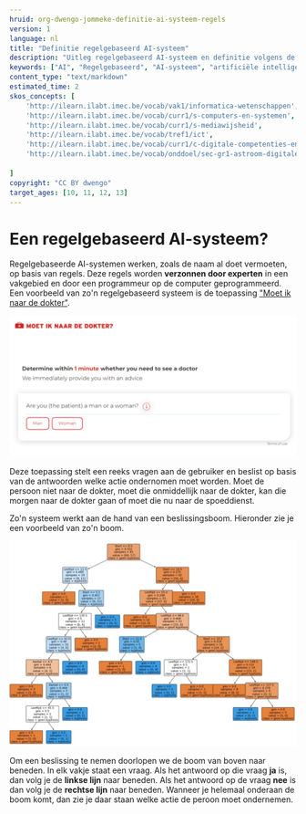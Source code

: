 ```yaml
---
hruid: org-dwengo-jommeke-definitie-ai-systeem-regels
version: 1
language: nl
title: "Definitie regelgebaseerd AI-systeem"
description: "Uitleg regelgebaseerd AI-systeem en definitie volgens de EU"
keywords: ["AI", "Regelgebaseerd", "AI-systeem", "artificiële intelligentie"]
content_type: "text/markdown"
estimated_time: 2
skos_concepts: [
    'http://ilearn.ilabt.imec.be/vocab/vak1/informatica-wetenschappen', 
    'http://ilearn.ilabt.imec.be/vocab/curr1/s-computers-en-systemen',
    'http://ilearn.ilabt.imec.be/vocab/curr1/s-mediawijsheid',
    'http://ilearn.ilabt.imec.be/vocab/tref1/ict',
    'http://ilearn.ilabt.imec.be/vocab/curr1/c-digitale-competenties-en-mediawijsheid',
    'http://ilearn.ilabt.imec.be/vocab/onddoel/sec-gr1-astroom-digitale-competenties-en-mediawijsheid-4.5',

]
copyright: "CC BY dwengo"
target_ages: [10, 11, 12, 13]
---
```



Een regelgebaseerd AI-systeem?
===============

Regelgebaseerde AI-systemen werken, zoals de naam al doet vermoeten, op basis van regels. Deze regels worden **verzonnen door experten** in een vakgebied en door een programmeur op de computer geprogrammeerd. Een voorbeeld van zo'n regelgebaseerd systeem is de toepassing ["Moet ik naar de dokter"](https://www.moetiknaardedokter.be/).

![Moet ik naar de dokter?](img/moet_ik_naar_dokter.png "Moet ik naar de dokter?")

Deze toepassing stelt een reeks vragen aan de gebruiker en beslist op basis van de antwoorden welke actie ondernomen moet worden. Moet de persoon niet naar de dokter, moet die onmiddellijk naar de dokter, kan die morgen naar de dokter gaan of moet die nu naar de spoeddienst.

Zo'n systeem werkt aan de hand van een beslissingsboom. Hieronder zie je een voorbeeld van zo'n boom. 

![Voorbeeld beslissingsboom](img/beslissingsboom.png "Voorbeeld beslissingsboom")

Om een beslissing te nemen doorlopen we de boom van boven naar beneden. In elk vakje staat een vraag. Als het antwoord op die vraag **ja** is, dan volg je de **linkse lijn** naar beneden. Als het antwoord op de vraag **nee** is dan volg je de **rechtse lijn** naar beneden. Wanneer je helemaal onderaan de boom komt, dan zie je daar staan welke actie de peroon moet ondernemen.